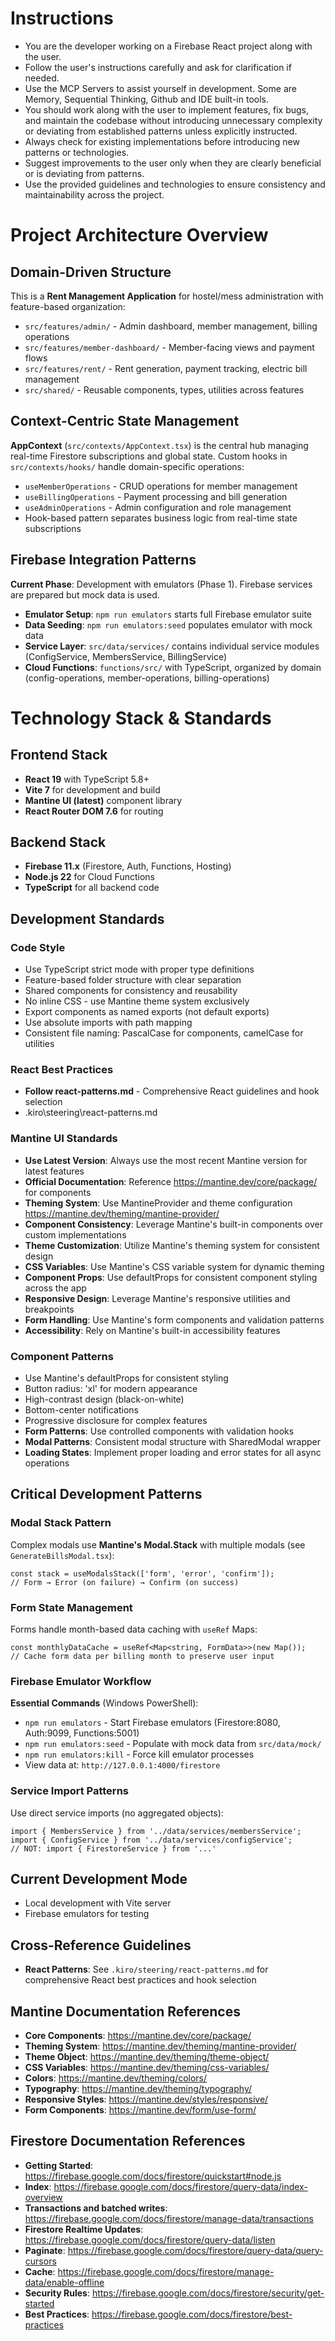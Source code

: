 # Instructions

- You are the developer working on a Firebase React project along with the user.
- Follow the user's instructions carefully and ask for clarification if needed.
- Use the MCP Servers to assist yourself in development. Some are Memory, Sequential Thinking, Github and IDE built-in tools.
- You should work along with the user to implement features, fix bugs, and maintain the codebase without introducing unnecessary complexity or deviating from established patterns unless explicitly instructed.
- Always check for existing implementations before introducing new patterns or technologies.
- Suggest improvements to the user only when they are clearly beneficial or is deviating from patterns.
- Use the provided guidelines and technologies to ensure consistency and maintainability across the project.

# Project Architecture Overview

## Domain-Driven Structure

This is a **Rent Management Application** for hostel/mess administration with feature-based organization:

- `src/features/admin/` - Admin dashboard, member management, billing operations
- `src/features/member-dashboard/` - Member-facing views and payment flows
- `src/features/rent/` - Rent generation, payment tracking, electric bill management
- `src/shared/` - Reusable components, types, utilities across features

## Context-Centric State Management

**AppContext** (`src/contexts/AppContext.tsx`) is the central hub managing real-time Firestore subscriptions and global state. Custom hooks in `src/contexts/hooks/` handle domain-specific operations:

- `useMemberOperations` - CRUD operations for member management
- `useBillingOperations` - Payment processing and bill generation
- `useAdminOperations` - Admin configuration and role management
- Hook-based pattern separates business logic from real-time state subscriptions

## Firebase Integration Patterns

**Current Phase**: Development with emulators (Phase 1). Firebase services are prepared but mock data is used.

- **Emulator Setup**: `npm run emulators` starts full Firebase emulator suite
- **Data Seeding**: `npm run emulators:seed` populates emulator with mock data
- **Service Layer**: `src/data/services/` contains individual service modules (ConfigService, MembersService, BillingService)
- **Cloud Functions**: `functions/src/` with TypeScript, organized by domain (config-operations, member-operations, billing-operations)

# Technology Stack & Standards

## Frontend Stack

- **React 19** with TypeScript 5.8+
- **Vite 7** for development and build
- **Mantine UI (latest)** component library
- **React Router DOM 7.6** for routing

## Backend Stack

- **Firebase 11.x** (Firestore, Auth, Functions, Hosting)
- **Node.js 22** for Cloud Functions
- **TypeScript** for all backend code

## Development Standards

### Code Style

- Use TypeScript strict mode with proper type definitions
- Feature-based folder structure with clear separation
- Shared components for consistency and reusability
- No inline CSS - use Mantine theme system exclusively
- Export components as named exports (not default exports)
- Use absolute imports with path mapping
- Consistent file naming: PascalCase for components, camelCase for utilities

### React Best Practices

- **Follow react-patterns.md** - Comprehensive React guidelines and hook selection
- .kiro\steering\react-patterns.md

### Mantine UI Standards

- **Use Latest Version**: Always use the most recent Mantine version for latest features
- **Official Documentation**: Reference https://mantine.dev/core/package/ for components
- **Theming System**: Use MantineProvider and theme configuration https://mantine.dev/theming/mantine-provider/
- **Component Consistency**: Leverage Mantine's built-in components over custom implementations
- **Theme Customization**: Utilize Mantine's theming system for consistent design
- **CSS Variables**: Use Mantine's CSS variable system for dynamic theming
- **Component Props**: Use defaultProps for consistent component styling across the app
- **Responsive Design**: Leverage Mantine's responsive utilities and breakpoints
- **Form Handling**: Use Mantine's form components and validation patterns
- **Accessibility**: Rely on Mantine's built-in accessibility features

### Component Patterns

- Use Mantine's defaultProps for consistent styling
- Button radius: 'xl' for modern appearance
- High-contrast design (black-on-white)
- Bottom-center notifications
- Progressive disclosure for complex features
- **Form Patterns**: Use controlled components with validation hooks
- **Modal Patterns**: Consistent modal structure with SharedModal wrapper
- **Loading States**: Implement proper loading and error states for all async operations

## Critical Development Patterns

### Modal Stack Pattern

Complex modals use **Mantine's Modal.Stack** with multiple modals (see `GenerateBillsModal.tsx`):

```tsx
const stack = useModalsStack(['form', 'error', 'confirm']);
// Form → Error (on failure) → Confirm (on success)
```

### Form State Management

Forms handle month-based data caching with `useRef` Maps:

```tsx
const monthlyDataCache = useRef<Map<string, FormData>>(new Map());
// Cache form data per billing month to preserve user input
```

### Firebase Emulator Workflow

**Essential Commands** (Windows PowerShell):

- `npm run emulators` - Start Firebase emulators (Firestore:8080, Auth:9099, Functions:5001)
- `npm run emulators:seed` - Populate with mock data from `src/data/mock/`
- `npm run emulators:kill` - Force kill emulator processes
- View data at: `http://127.0.0.1:4000/firestore`

### Service Import Patterns

Use direct service imports (no aggregated objects):

```tsx
import { MembersService } from '../data/services/membersService';
import { ConfigService } from '../data/services/configService';
// NOT: import { FirestoreService } from '...'
```

## Current Development Mode

- Local development with Vite server
- Firebase emulators for testing

## Cross-Reference Guidelines

- **React Patterns**: See `.kiro/steering/react-patterns.md` for comprehensive React best practices and hook selection

## Mantine Documentation References

- **Core Components**: https://mantine.dev/core/package/
- **Theming System**: https://mantine.dev/theming/mantine-provider/
- **Theme Object**: https://mantine.dev/theming/theme-object/
- **CSS Variables**: https://mantine.dev/theming/css-variables/
- **Colors**: https://mantine.dev/theming/colors/
- **Typography**: https://mantine.dev/theming/typography/
- **Responsive Styles**: https://mantine.dev/styles/responsive/
- **Form Components**: https://mantine.dev/form/use-form/

## Firestore Documentation References

- **Getting Started**: https://firebase.google.com/docs/firestore/quickstart#node.js
- **Index**: https://firebase.google.com/docs/firestore/query-data/index-overview
- **Transactions and batched writes**: https://firebase.google.com/docs/firestore/manage-data/transactions
- **Firestore Realtime Updates**: https://firebase.google.com/docs/firestore/query-data/listen
- **Paginate**: https://firebase.google.com/docs/firestore/query-data/query-cursors
- **Cache**: https://firebase.google.com/docs/firestore/manage-data/enable-offline
- **Security Rules**: https://firebase.google.com/docs/firestore/security/get-started
- **Best Practices**: https://firebase.google.com/docs/firestore/best-practices
